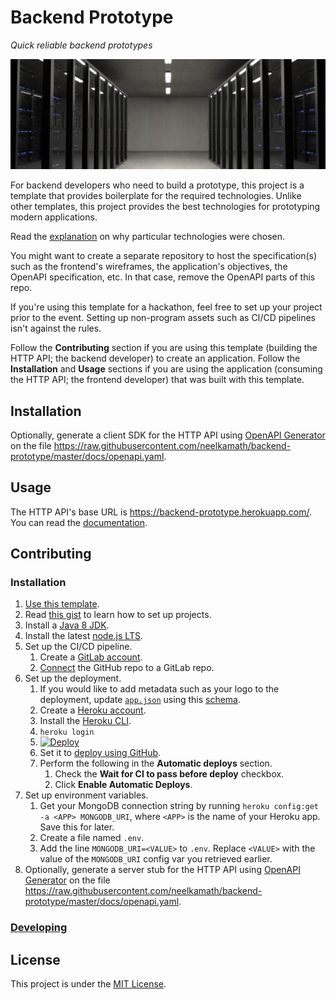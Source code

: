 # Backend Prototype

_Quick reliable backend prototypes_

![Cover](cover.jpg)

For backend developers who need to build a prototype, this project is a template that provides boilerplate for the required technologies. Unlike other templates, this project provides the best technologies for prototyping modern applications.

Read the [explanation](docs/explanation.md) on why particular technologies were chosen.

You might want to create a separate repository to host the specification(s) such as the frontend's wireframes, the application's objectives, the OpenAPI specification, etc. In that case, remove the OpenAPI parts of this repo.

If you're using this template for a hackathon, feel free to set up your project prior to the event. Setting up non-program assets such as CI/CD pipelines isn't against the rules.

Follow the **Contributing** section if you are using this template (building the HTTP API; the backend developer) to create an application. Follow the **Installation** and **Usage** sections if you are using the application (consuming the HTTP API; the frontend developer) that was built with this template.

## Installation

Optionally, generate a client SDK for the HTTP API using [OpenAPI Generator](https://openapi-generator.tech/) on the file https://raw.githubusercontent.com/neelkamath/backend-prototype/master/docs/openapi.yaml.

## Usage

The HTTP API's base URL is https://backend-prototype.herokuapp.com/. You can read the [documentation](https://neelkamath.gitlab.io/backend-prototype/).

## Contributing

### Installation

1. [Use this template](https://github.com/neelkamath/backend-prototype/generate).
1. Read [this gist](https://gist.github.com/neelkamath/df9198b13ac344b17938a7909cdb31f2) to learn how to set up projects.
1. Install a [Java 8 JDK](https://www.oracle.com/java/technologies/javase/javase-jdk8-downloads.html).
1. Install the latest [node.js LTS](https://nodejs.org/en/download/).
1. Set up the CI/CD pipeline.
    1. Create a [GitLab account](https://gitlab.com/users/sign_up).
    1. [Connect](https://docs.gitlab.com/ee/ci/ci_cd_for_external_repos/github_integration.html) the GitHub repo to a GitLab repo.
1. Set up the deployment.
    1. If you would like to add metadata such as your logo to the deployment, update [`app.json`](app.json) using this [schema](https://devcenter.heroku.com/articles/app-json-schema).
    1. Create a [Heroku account](https://signup.heroku.com/).
    1. Install the [Heroku CLI](https://devcenter.heroku.com/articles/heroku-cli#download-and-install).
    1. `heroku login`
    1. [![Deploy](https://www.herokucdn.com/deploy/button.svg)](https://heroku.com/deploy)
    1. Set it to [deploy using GitHub](https://devcenter.heroku.com/articles/github-integration#enabling-github-integration).
    1. Perform the following in the **Automatic deploys** section.
        1. Check the **Wait for CI to pass before deploy** checkbox.
        1. Click **Enable Automatic Deploys**.
1. Set up environment variables.
    1. Get your MongoDB connection string by running `heroku config:get -a <APP> MONGODB_URI`, where `<APP>` is the name of your Heroku app. Save this for later.
    1. Create a file named `.env`.
    1. Add the line `MONGODB_URI=<VALUE>` to `.env`. Replace `<VALUE>` with the value of the `MONGODB_URI` config var you retrieved earlier.
1. Optionally, generate a server stub for the HTTP API using [OpenAPI Generator](https://openapi-generator.tech/) on the file https://raw.githubusercontent.com/neelkamath/backend-prototype/master/docs/openapi.yaml.

### [Developing](docs/developing.md)

## License

This project is under the [MIT License](LICENSE).